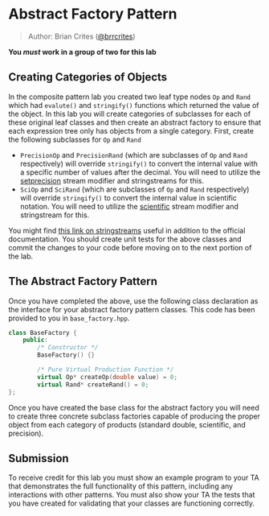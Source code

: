 # Abstract Factory Pattern

> Author: Brian Crites ([@brrcrites](https://github.com/brrcrites))

**You *must* work in a group of two for this lab**

## Creating Categories of Objects

In the composite pattern lab you created two leaf type nodes `Op` and `Rand` which had `evalute()` and `stringify()` functions which returned the value of the object. In this lab you will create categories of subclasses for each of these original leaf classes and then create an abstract factory to ensure that each expression tree only has objects from a single category. First, create the following subclasses for `Op` and `Rand`

* `PrecisionOp` and `PrecisionRand` (which are subclasses of `Op` and `Rand` respectively) will override `stringify()` to convert the internal value with a specific number of values after the decimal. You will need to utilize the [setprecision](http://www.cplusplus.com/reference/iomanip/setprecision/) stream modifier and stringstreams for this.
* `SciOp` and `SciRand` (which are subclasses of `Op` and `Rand` respectively) will override `stringify()` to convert the internal value in scientific notation. You will need to utilize the [scientific](http://www.cplusplus.com/reference/ios/scientific/) stream modifier and stringstream for this.

You might find [this link on stringstreams](https://thispointer.com/c-convert-double-to-string-and-manage-precision-scientific-notation/) useful in addition to the official documentation. You should create unit tests for the above classes and commit the changes to your code before moving on to the next portion of the lab.

## The Abstract Factory Pattern

Once you have completed the above, use the following class declaration as the interface for your abstract factory pattern classes. This code has been provided to you in `base_factory.hpp`.

```c++
class BaseFactory {
    public:
        /* Constructor */
        BaseFactory() {}

        /* Pure Virtual Production Function */
        virtual Op* createOp(double value) = 0;
        virtual Rand* createRand() = 0;
};
```

Once you have created the base class for the abstract factory you will need to create three concrete subclass factories capable of producing the proper object from each category of products (standard double, scientific, and precision).

## Submission

To receive credit for this lab you must show an example program to your TA that demonstrates the full functionality of this pattern, including any interactions with other patterns. You must also show your TA the tests that you have created for validating that your classes are functioning correctly.
